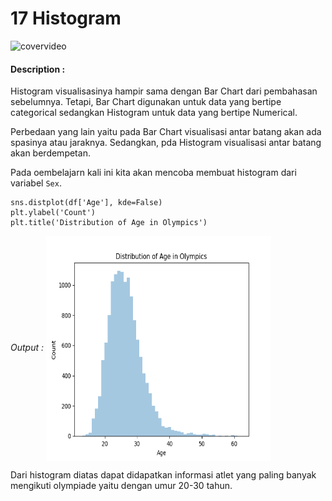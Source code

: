 # 17 Histogram

![covervideo](http://bit.ly/makeaicovervideo)

#### **Description :**
Histogram visualisasinya hampir sama dengan Bar Chart dari pembahasan sebelumnya. Tetapi, Bar Chart digunakan untuk data yang bertipe categorical sedangkan Histogram untuk data yang bertipe Numerical. 

Perbedaan yang lain yaitu pada Bar Chart visualisasi antar batang akan ada spasinya atau jaraknya. Sedangkan,  pda Histogram visualisasi antar batang akan berdempetan. 

Pada oembelajarn kali ini kita akan mencoba membuat histogram dari variabel ```Sex```.
```
sns.distplot(df['Age'], kde=False)
plt.ylabel('Count')
plt.title('Distribution of Age in Olympics')
```
*Output :*
<img src ="Assets/Figure_14.png" width="360" height="360" align="center"/>

Dari histogram diatas dapat didapatkan informasi atlet yang paling banyak mengikuti olympiade yaitu dengan umur 20-30 tahun. 
